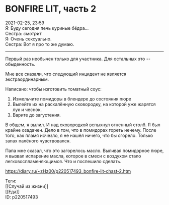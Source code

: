 BONFIRE LIT, часть 2
=====================

   
 2021-02-25, 23:59   
  Я: Буду сегодня печь куриные бёдра...   
 Сестра: *смотрит*   
 Я: Очень сексуально.   
 Сестра: Вот я про то же думаю.   
   
 ***   
   
 Первый раз необычен только для участника. Для остальных это -- обыденность.   
   
 Мне все сказали, что следующий инцидент не является экстраординарным.   
   
 Написано: чтобы изготовить томатный соус:   
 1. Измельчите помидоры в блендере до состояния пюре   
 2. Вылейте их на раскалённую сковородку, на которой уже жарятся лук и чеснок.   
 3. Варите до загустения.   
   
 В общем, я вылил. И над сковородкой вспыхнул огненный столб. Я был крайне озадачен. Дело в том, что в помидорах гореть нечему. После того, как пламя исчезло, я не нашёл ничего, что бы сгорело. Только запах палёного чувствовался.   
   
 Папа мне сказал, что это загорелось масло. Выливая помидорное пюре, я вызвал испарение масла, которое в смеси с воздухом стало легковоспламеняющимся. Что и поспешило сделать.   
    
 <https://diary.ru/~zHz00/p220517493_bonfire-lit-chast-2.htm>   
   
 Теги:   
 [[Случай из жизни]]   
 [[Еда]]   
 ID: p220517493